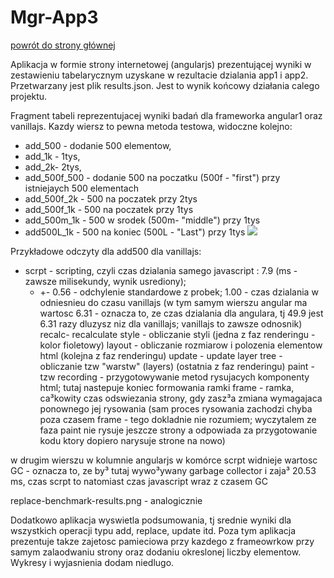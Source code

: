 Mgr-App3
================

[powrót do strony głównej](https://github.com/krzysiekdz/mgr-main) <br>

Aplikacja w formie strony internetowej (angularjs) prezentującej wyniki w zestawieniu tabelarycznym uzyskane w rezultacie dzialania app1 i app2. Przetwarzany jest plik results.json. Jest to wynik końcowy działania calego projektu.



Fragment tabeli reprezentujacej wyniki badań dla frameworka angular1 oraz vanillajs. Kazdy wiersz to pewna metoda testowa, widoczne kolejno: 
- add_500 - dodanie 500 elementow, 
- add_1k - 1tys,
- add_2k-  2tys,
- add_500f_500 - dodanie 500 na poczatku (500f - "first") przy istniejaych 500 elementach 
- add_500f_2k - 500 na poczatek przy 2tys
- add_500f_1k - 500 na poczatek przy 1tys 
- add_500m_1k - 500 w srodek (500m- "middle") przy 1tys 
- add500L_1k - 500 na koniec (500L - "Last") przy 1tys 
![](http://i.imgur.com/Ty3pF0G.png)


Przykładowe odczyty dla add500 dla vanillajs: 
- scrpt - scripting, czyli czas dzialania samego javascript : 7.9 (ms - zawsze milisekundy, wynik usrediony); 
	- +- 0.56 - odchylenie standardowe z probek; 1.00 - czas dzialania w odniesnieu do czasu vanillajs (w tym samym wierszu angular ma wartosc 6.31 - oznacza to, ze czas dzialania dla angulara, tj 49.9 jest 6.31 razy dluzysz niz dla vanillajs; vanillajs to zawsze odnosnik)
recalc- recalculate style - obliczanie styli (jedna z faz renderingu - kolor fioletowy)
layout - obliczanie rozmiarow i polozenia elementow html (kolejna z faz renderingu)
update - update layer tree - obliczanie tzw "warstw" (layers) (ostatnia z faz renderingu)
paint - tzw recording - przygotowywanie metod rysujacych komponenty html; tutaj nastepuje koniec formowania ramki 
frame - ramka, ca³kowity czas odswiezania strony, gdy zasz³a zmiana wymagajaca ponownego jej rysowania (sam proces rysowania zachodzi chyba poza czasem frame - tego dokladnie nie rozumiem; wyczytalem ze faza paint nie rysuje jeszcze strony a odpowiada za przygotowanie kodu ktory dopiero narysuje strone na nowo)

w drugim wierszu w kolumnie angularjs w komórce scrpt widnieje wartosc GC - oznacza to, ze by³ tutaj wywo³ywany garbage collector i zaja³ 20.53 ms, czas scrpt to natomiast czas javascript wraz z czasem GC


replace-benchmark-results.png - analogicznie

Dodatkowo aplikacja wyswietla podsumowania, tj srednie wyniki dla wszystkich operacji typu add, replace, update itd. Poza tym aplikacja prezentuje takze zajetosc pamieciowa przy kazdego z frameowrkow przy samym zalaodwaniu strony oraz dodaniu okreslonej liczby elementow. Wykresy i wyjasnienia dodam niedlugo.
